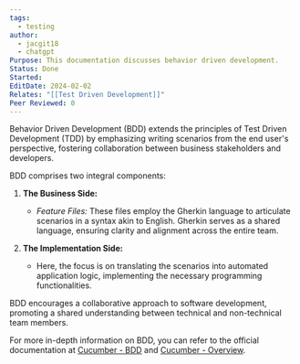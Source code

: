 ```yaml
---
tags:
  - testing
author:
  - jacgit18
  - chatgpt
Purpose: This documentation discusses behavior driven development.
Status: Done
Started: 
EditDate: 2024-02-02
Relates: "[[Test Driven Development]]"
Peer Reviewed: 0
---
```

Behavior Driven Development (BDD) extends the principles of Test Driven Development (TDD) by emphasizing writing scenarios from the end user's perspective, fostering collaboration between business stakeholders and developers.

BDD comprises two integral components:

1. **The Business Side:**
   - *Feature Files:* These files employ the Gherkin language to articulate scenarios in a syntax akin to English. Gherkin serves as a shared language, ensuring clarity and alignment across the entire team.

2. **The Implementation Side:**
   - Here, the focus is on translating the scenarios into automated application logic, implementing the necessary programming functionalities.

BDD encourages a collaborative approach to software development, promoting a shared understanding between technical and non-technical team members.

For more in-depth information on BDD, you can refer to the official documentation at [Cucumber - BDD](https://cucumber.io/docs/bdd/) and [Cucumber - Overview](https://cucumber.io/docs/guides/overview/).
